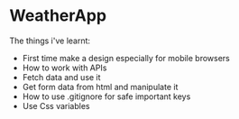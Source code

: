 # WeatherApp

The things i've learnt:
- First time make a design especially for mobile browsers
- How to work with APIs
- Fetch data and use it
- Get form data from html and manipulate it
- How to use .gitignore for safe important keys
- Use Css variables
